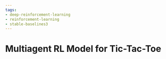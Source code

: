 ```yaml
---
tags:
- deep-reinforcement-learning
- reinforcement-learning
- stable-baselines3
---
```

# Multiagent RL Model for Tic-Tac-Toe
